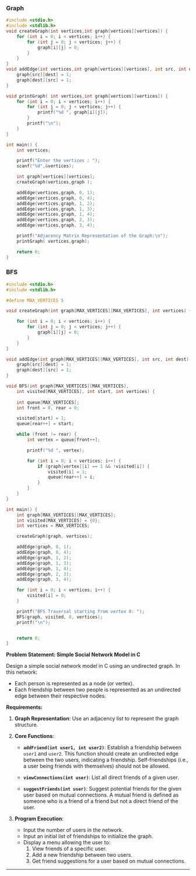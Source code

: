 ### Graph 

```c
#include <stdio.h>
#include <stdlib.h>
void createGraph(int vertices,int graph[vertices][vertices]) {
    for (int i = 0; i < vertices; i++) {
        for (int j = 0; j < vertices; j++) {
            graph[i][j] = 0;
        }
    }
}
void addEdge(int vertices,int graph[vertices][vertices], int src, int dest) {
    graph[src][dest] = 1;
    graph[dest][src] = 1;
}

void printGraph( int vertices,int graph[vertices][vertices]) {
    for (int i = 0; i < vertices; i++) {
        for (int j = 0; j < vertices; j++) {
            printf("%d ", graph[i][j]);
        }
        printf("\n");
    }
}

int main() {
    int vertices;

    printf("Enter the vertices : ");
    scanf("%d",&vertices);

    int graph[vertices][vertices];
    createGraph(vertices,graph );

    addEdge(vertices,graph, 0, 1);
    addEdge(vertices,graph, 0, 4);
    addEdge(vertices,graph, 1, 2);
    addEdge(vertices,graph, 1, 3);
    addEdge(vertices,graph, 1, 4);
    addEdge(vertices,graph, 2, 3);
    addEdge(vertices,graph, 3, 4);

    printf("Adjacency Matrix Representation of the Graph:\n");
    printGraph( vertices,graph);

    return 0;
}

```

### BFS 

```c
#include <stdio.h>
#include <stdlib.h>

#define MAX_VERTICES 5

void createGraph(int graph[MAX_VERTICES][MAX_VERTICES], int vertices) {

    for (int i = 0; i < vertices; i++) {
        for (int j = 0; j < vertices; j++) {
            graph[i][j] = 0;
        }
    }
}

void addEdge(int graph[MAX_VERTICES][MAX_VERTICES], int src, int dest) {
    graph[src][dest] = 1;
    graph[dest][src] = 1;
}

void BFS(int graph[MAX_VERTICES][MAX_VERTICES], 
    int visited[MAX_VERTICES], int start, int vertices) {
        
    int queue[MAX_VERTICES];
    int front = 0, rear = 0;

    visited[start] = 1;
    queue[rear++] = start;

    while (front != rear) {
        int vertex = queue[front++];

        printf("%d ", vertex);

        for (int i = 0; i < vertices; i++) {
            if (graph[vertex][i] == 1 && !visited[i]) {
                visited[i] = 1;
                queue[rear++] = i;
            }
        }
    }
}

int main() {
    int graph[MAX_VERTICES][MAX_VERTICES];
    int visited[MAX_VERTICES] = {0};
    int vertices = MAX_VERTICES;

    createGraph(graph, vertices);

    addEdge(graph, 0, 1);
    addEdge(graph, 0, 4);
    addEdge(graph, 1, 2);
    addEdge(graph, 1, 3);
    addEdge(graph, 1, 4);
    addEdge(graph, 2, 3);
    addEdge(graph, 3, 4);

    for (int i = 0; i < vertices; i++) {
        visited[i] = 0;
    }

    printf("BFS Traversal starting from vertex 0: ");
    BFS(graph, visited, 0, vertices);
    printf("\n");


    return 0;
}

```
**Problem Statement: Simple Social Network Model in C**

Design a simple social network model in C using an undirected graph. In this network:
- Each person is represented as a node (or vertex).
- Each friendship between two people is represented as an undirected edge between their respective nodes.

**Requirements:**
1. **Graph Representation**: Use an adjacency list to represent the graph structure.

2. **Core Functions**:
   - **`addFriend(int user1, int user2)`**: Establish a friendship between `user1` and `user2`. This function should create an undirected edge between the two users, indicating a friendship. Self-friendships (i.e., a user being friends with themselves) should not be allowed.
   
   - **`viewConnections(int user)`**: List all direct friends of a given user.
   
   - **`suggestFriends(int user)`**: Suggest potential friends for the given user based on mutual connections. A mutual friend is defined as someone who is a friend of a friend but not a direct friend of the user.

3. **Program Execution**:
   - Input the number of users in the network.
   - Input an initial list of friendships to initialize the graph.
   - Display a menu allowing the user to:
     1. View friends of a specific user.
     2. Add a new friendship between two users.
     3. Get friend suggestions for a user based on mutual connections.
---

